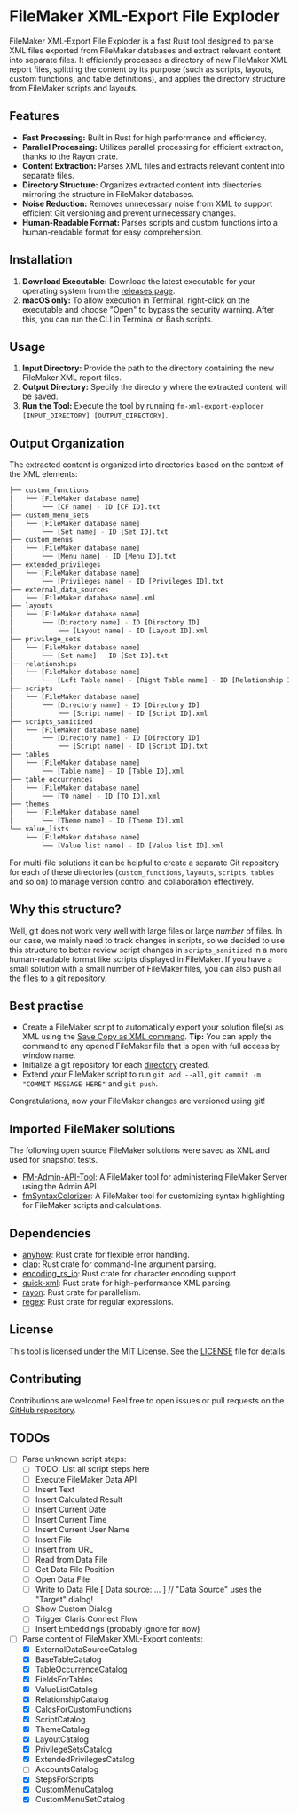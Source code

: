 # FileMaker XML-Export File Exploder

FileMaker XML-Export File Exploder is a fast Rust tool designed to parse XML files exported from FileMaker databases and extract relevant content into separate files. It efficiently processes a directory of new FileMaker XML report files, splitting the content by its purpose (such as scripts, layouts, custom functions, and table definitions), and applies the directory structure from FileMaker scripts and layouts.

## Features

- **Fast Processing:** Built in Rust for high performance and efficiency.
- **Parallel Processing:** Utilizes parallel processing for efficient extraction, thanks to the Rayon crate.
- **Content Extraction:** Parses XML files and extracts relevant content into separate files.
- **Directory Structure:** Organizes extracted content into directories mirroring the structure in FileMaker databases.
- **Noise Reduction:** Removes unnecessary noise from XML to support efficient Git versioning and prevent unnecessary changes.
- **Human-Readable Format:** Parses scripts and custom functions into a human-readable format for easy comprehension.

## Installation

1. **Download Executable:** Download the latest executable for your operating system from the [releases page](https://github.com/BC-M/fm-xml-export-exploder/releases/latest).
2. __macOS only:__ To allow execution in Terminal, right-click on the executable and choose "Open" to bypass the security warning. After this, you can run the CLI in Terminal or Bash scripts.

## Usage

1. **Input Directory:** Provide the path to the directory containing the new FileMaker XML report files.
2. **Output Directory:** Specify the directory where the extracted content will be saved.
3. **Run the Tool:** Execute the tool by running `fm-xml-export-exploder [INPUT_DIRECTORY] [OUTPUT_DIRECTORY]`.

## Output Organization

The extracted content is organized into directories based on the context of the XML elements:

```bash
├── custom_functions
│   └── [FileMaker database name]
│       └── [CF name] - ID [CF ID].txt
├── custom_menu_sets
│   └── [FileMaker database name]
│       └── [Set name] - ID [Set ID].txt
├── custom_menus
│   └── [FileMaker database name]
│       └── [Menu name] - ID [Menu ID].txt
├── extended_privileges
│   └── [FileMaker database name]
│       └── [Privileges name] - ID [Privileges ID].txt
├── external_data_sources
│   └── [FileMaker database name].xml
├── layouts
│   └── [FileMaker database name]
│       └── [Directory name] - ID [Directory ID]
│           └── [Layout name] - ID [Layout ID].xml
├── privilege_sets
│   └── [FileMaker database name]
│       └── [Set name] - ID [Set ID].txt
├── relationships
│   └── [FileMaker database name]
│       └── [Left Table name] - [Right Table name] - ID [Relationship ID].xml
├── scripts
│   └── [FileMaker database name]
│       └── [Directory name] - ID [Directory ID]
│           └── [Script name] - ID [Script ID].xml
├── scripts_sanitized
│   └── [FileMaker database name]
│       └── [Directory name] - ID [Directory ID]
│           └── [Script name] - ID [Script ID].txt
├── tables
│   └── [FileMaker database name]
│       └── [Table name] - ID [Table ID].xml
├── table_occurrences
│   └── [FileMaker database name]
│       └── [TO name] - ID [TO ID].xml
├── themes
│   └── [FileMaker database name]
│       └── [Theme name] - ID [Theme ID].xml
└── value_lists
    └── [FileMaker database name]
        └── [Value list name] - ID [Value list ID].xml
```

For multi-file solutions it can be helpful to create a separate Git repository for each of these directories (`custom_functions`, `layouts`, `scripts`, `tables` and so on) to manage version control and collaboration effectively.

## Why this structure?

Well, git does not work very well with large files or large *number* of files. In our case, we mainly need to track changes in scripts, so we decided to use this structure to better review script changes in `scripts_sanitized` in a more human-readable format like scripts displayed in FileMaker. If you have a small solution with a small number of FileMaker files, you can also push all the files to a git repository.

## Best practise

- Create a FileMaker script to automatically export your solution file(s) as XML using the [Save Copy as XML command](https://help.claris.com/en/pro-help/content/save-a-copy-as-xml.html). __Tip:__ You can apply the command to any opened FileMaker file that is open with full access by window name.
- Initialize a git repository for each [directory](#output-organization) created.
- Extend your FileMaker script to run `git add --all`, `git commit -m "COMMIT MESSAGE HERE"` and `git push`.

Congratulations, now your FileMaker changes are versioned using git!

## Imported FileMaker solutions

The following open source FileMaker solutions were saved as XML and used for snapshot tests.

- [FM-Admin-API-Tool](https://github.com/SoliantMike/FM-Admin-API-Tool): A FileMaker tool for administering FileMaker Server using the Admin API.
- [fmSyntaxColorizer](https://github.com/mrwatson-de/fmSyntaxColorizer): A FileMaker tool for customizing syntax highlighting for FileMaker scripts and calculations.

## Dependencies

- [anyhow](https://crates.io/crates/anyhow): Rust crate for flexible error handling.
- [clap](https://crates.io/crates/clap): Rust crate for command-line argument parsing.
- [encoding_rs_io](https://crates.io/crates/encoding_rs_io): Rust crate for character encoding support.
- [quick-xml](https://crates.io/crates/quick-xml): Rust crate for high-performance XML parsing.
- [rayon](https://crates.io/crates/rayon): Rust crate for parallelism.
- [regex](https://crates.io/crates/regex): Rust crate for regular expressions.

## License

This tool is licensed under the MIT License. See the [LICENSE](LICENSE) file for details.

## Contributing

Contributions are welcome! Feel free to open issues or pull requests on the [GitHub repository](https://github.com/BC-M/fm-xml-export-exploder).

## TODOs

- [ ] Parse unknown script steps:
    - [ ] TODO: List all script steps here
    - [ ] Execute FileMaker Data API
    - [ ] Insert Text 
    - [ ] Insert Calculated Result
    - [ ] Insert Current Date
    - [ ] Insert Current Time
    - [ ] Insert Current User Name
    - [ ] Insert File
    - [ ] Insert from URL
    - [ ] Read from Data File
    - [ ] Get Data File Position
    - [ ] Open Data File
    - [ ] Write to Data File [ Data source: ... ] // "Data Source" uses the "Target" dialog!
    - [ ] Show Custom Dialog
    - [ ] Trigger Claris Connect Flow
    - [ ] Insert Embeddings (probably ignore for now)
- [ ] Parse content of FileMaker XML-Export contents:
    - [x] ExternalDataSourceCatalog
    - [x] BaseTableCatalog
    - [x] TableOccurrenceCatalog
    - [x] FieldsForTables
    - [x] ValueListCatalog
    - [x] RelationshipCatalog
    - [x] CalcsForCustomFunctions
    - [x] ScriptCatalog
    - [x] ThemeCatalog
    - [x] LayoutCatalog
    - [x] PrivilegeSetsCatalog
    - [x] ExtendedPrivilegesCatalog
    - [ ] AccountsCatalog
    - [x] StepsForScripts
    - [x] CustomMenuCatalog
    - [x] CustomMenuSetCatalog
